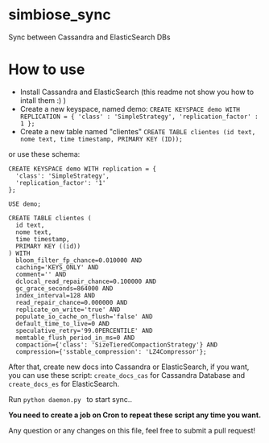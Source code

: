 # simbiose_sync
Sync between Cassandra and ElasticSearch DBs

# How to use
- Install Cassandra and ElasticSearch (this readme not show you how to intall them :) )
- Create a new keyspace, named demo:
```CREATE KEYSPACE demo WITH REPLICATION = { 'class' : 'SimpleStrategy', 'replication_factor' : 1 };```
- Create a new table named  "clientes"
```CREATE TABLE clientes (id text, nome text, time timestamp, PRIMARY KEY (ID));```

or use these schema:

```
CREATE KEYSPACE demo WITH replication = {
  'class': 'SimpleStrategy',
  'replication_factor': '1'
};

USE demo;

CREATE TABLE clientes (
  id text,
  nome text,
  time timestamp,
  PRIMARY KEY ((id))
) WITH
  bloom_filter_fp_chance=0.010000 AND
  caching='KEYS_ONLY' AND
  comment='' AND
  dclocal_read_repair_chance=0.100000 AND
  gc_grace_seconds=864000 AND
  index_interval=128 AND
  read_repair_chance=0.000000 AND
  replicate_on_write='true' AND
  populate_io_cache_on_flush='false' AND
  default_time_to_live=0 AND
  speculative_retry='99.0PERCENTILE' AND
  memtable_flush_period_in_ms=0 AND
  compaction={'class': 'SizeTieredCompactionStrategy'} AND
  compression={'sstable_compression': 'LZ4Compressor'};

```

After that, create new docs into Cassandra or ElasticSearch, if you want, you can use these script: ```create_docs_cas``` for Cassandra Database and ```create_docs_es``` for ElasticSearch.

Run ```python daemon.py ``` to start sync..

**You need to create a job on Cron to repeat these script any time you want.** 

Any question or any changes on this file, feel free to submit a pull request!
